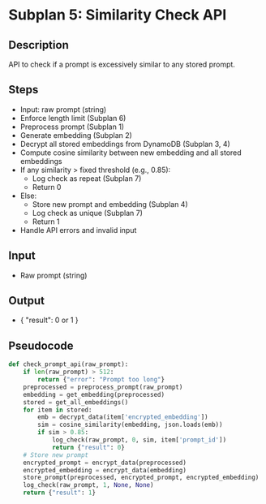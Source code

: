 # Subplan 5: Similarity Check API

## Description
API to check if a prompt is excessively similar to any stored prompt.

## Steps
- Input: raw prompt (string)
- Enforce length limit (Subplan 6)
- Preprocess prompt (Subplan 1)
- Generate embedding (Subplan 2)
- Decrypt all stored embeddings from DynamoDB (Subplan 3, 4)
- Compute cosine similarity between new embedding and all stored embeddings
- If any similarity > fixed threshold (e.g., 0.85):
  - Log check as repeat (Subplan 7)
  - Return 0
- Else:
  - Store new prompt and embedding (Subplan 4)
  - Log check as unique (Subplan 7)
  - Return 1
- Handle API errors and invalid input

## Input
- Raw prompt (string)

## Output
- { "result": 0 or 1 }

## Pseudocode
```python
def check_prompt_api(raw_prompt):
    if len(raw_prompt) > 512:
        return {"error": "Prompt too long"}
    preprocessed = preprocess_prompt(raw_prompt)
    embedding = get_embedding(preprocessed)
    stored = get_all_embeddings()
    for item in stored:
        emb = decrypt_data(item['encrypted_embedding'])
        sim = cosine_similarity(embedding, json.loads(emb))
        if sim > 0.85:
            log_check(raw_prompt, 0, sim, item['prompt_id'])
            return {"result": 0}
    # Store new prompt
    encrypted_prompt = encrypt_data(preprocessed)
    encrypted_embedding = encrypt_data(embedding)
    store_prompt(preprocessed, encrypted_prompt, encrypted_embedding)
    log_check(raw_prompt, 1, None, None)
    return {"result": 1} 